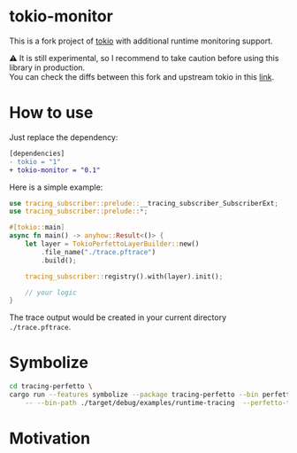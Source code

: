 # tokio-monitor
This is a fork project of [tokio](https://github.com/tokio-rs/tokio) with additional runtime monitoring support.

⚠️ It is still experimental, so I recommend to take caution before using this library in production.  
You can check the diffs between this fork and upstream tokio in this [link](https://github.com/mox692/tokio-monitor/compare/upstream...master).


# How to use
Just replace the dependency:
```diff
[dependencies]
- tokio = "1"
+ tokio-monitor = "0.1"
```

Here is a simple example:

```rust
use tracing_subscriber::prelude::__tracing_subscriber_SubscriberExt;
use tracing_subscriber::prelude::*;

#[tokio::main]
async fn main() -> anyhow::Result<()> {
    let layer = TokioPerfettoLayerBuilder::new()
        .file_name("./trace.pftrace")
        .build();

    tracing_subscriber::registry().with(layer).init();

    // your logic
}
```

The trace output would be created in your current directory `./trace.pftrace`.

# Symbolize
```bash
cd tracing-perfetto \ 
cargo run --features symbolize --package tracing-perfetto --bin perfetto_symbolize \
    -- --bin-path ./target/debug/examples/runtime-tracing  --perfetto-trace-log ./test.pftrace
```


# Motivation

